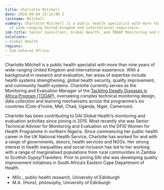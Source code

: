 ```yaml
---
title: Charlotte Mitchell
date: 2019-04-09 15:14:00 Z
lastname: Mitchell
summary: Charlotte Mitchell is a public health specialist with more than nine years
  of wide-ranging United Kingdom and international experience.
job-title: Senior Consultant, Global Health, and TDDAP Monitoring and Evaluation Manager
solutions:
- Global Health
regions:
- Sub-Saharan Africa
---
```


Charlotte Mitchell is a public health specialist with more than nine years of wide-ranging United Kingdom and international experience. With a background in research and evaluation, her areas of expertise include health systems strengthening, global health security, quality improvement, and community health systems. Charlotte currently serves as the Monitoring and Evaluation Manager of the [Tackling Deadly Diseases in Africa Program (TDDAP)](https://www.dai.com/our-work/projects/africa-tackling-deadly-diseases-in-africa-program), overseeing complex technical monitoring design, data collection and learning mechanisms across the programme’s six countries (Cote d’Ivoire, Mali, Chad, Uganda, Niger, Cameroon).

Charlotte has been contributing to DAI Global Health’s monitoring and evaluation activities since joining in 2015. Most recently she was Senior Technical Adviser for Monitoring and Evaluation on the DFID Women for Health Programme in northern Nigeria. Since commencing her public health career in the UK National Health Service, Charlotte has worked for and with a range of governments, donors, health services and NGOs. Her strong interest in health inequalities and social inclusion has led to her working with a range of marginalised populations from rural communities in Zambia to Scottish Gypsy/Travellers. Prior to joining DAI she was developing quality improvement initiatives in South Africa’s Eastern Cape Department of Health.

* MSc., public health research, University of Edinburgh
* M.A. (Hons), philosophy, University of Edinburgh